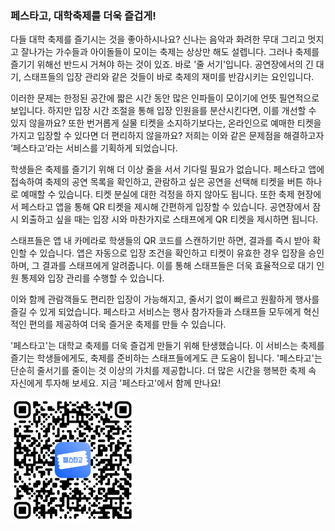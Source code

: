 ### 페스타고, 대학축제를 더욱 즐겁게!

다들 대학 축제를 즐기시는 것을 좋아하시나요? 신나는 음악과 화려한 무대 그리고 멋지고 잘나가는 가수들과 아이돌들이 모이는 축제는 상상만 해도 설렙니다. 그러나 축제를 즐기기 위해선 반드시 거쳐야 하는 것이 있죠. 바로 '줄 서기'입니다. 공연장에서의 긴 대기, 스태프들의 입장 관리와 같은 것들이 바로 축제의 재미를 반감시키는 요인입니다.

이러한 문제는 한정된 공간에 짧은 시간 동안 많은 인파들이 모이기에 언뜻 필연적으로 보입니다. 하지만 입장 시간 조절을 통해 입장 인원을를 분산시킨다면, 이를 개선할 수 있지 않을까요?
또한 번거롭게 실물 티켓을 소지하기보다는, 온라인으로 예매한 티켓을 가지고 입장할 수 있다면 더 편리하지 않을까요? 저희는 이와 같은 문제점을 해결하고자 ‘페스타고’라는 서비스를 기획하게 되었습니다.

학생들은 축제를 즐기기 위해 더 이상 줄을 서서 기다릴 필요가 없습니다. 페스타고 앱에 접속하여 축제의 공연 목록을 확인하고, 관람하고 싶은 공연을 선택해 티켓을 버튼 하나로 예매할 수 있습니다. 티켓 분실에 대한 걱정을 하지 않아도 됩니다. 또한 축제 현장에서 페스타고 앱을 통해 QR 티켓을 제시해 간편하게 입장할 수 있습니다. 공연장에서 잠시 외출하고 싶을 때는 입장 시와 마찬가지로 스태프에게 QR 티켓을 제시하면 됩니다.

스태프들은 앱 내 카메라로 학생들의 QR 코드를 스캔하기만 하면, 결과를 즉시 받아 확인할 수 있습니다. 앱은 자동으로 입장 조건을 확인하고 티켓이 유효한 경우 입장을 승인하며, 그 결과를 스태프에게 알려줍니다. 이를 통해 스태프들은 더욱 효율적으로 대기 인원 통제와 입장 관리를 수행할 수 있습니다.

이와 함께 관람객들도 편리한 입장이 가능해지고, 줄서기 없이 빠르고 원활하게 행사를 즐길 수 있게 되었습니다. 페스타고 서비스는 행사 참가자들과 스태프들 모두에게 혁신적인 편의를 제공하여 더욱 즐거운 축제를 만들 수 있습니다.

'페스타고'는 대학교 축제를 더욱 즐겁게 만들기 위해 탄생했습니다. 이 서비스는 축제를 즐기는 학생들에게도, 축제를 준비하는 스태프들에게도 큰 도움이 됩니다. '페스타고'는 단순히 줄서기를 줄이는 것 이상의 가치를 제공합니다. 더 많은 시간을 행복한 축제 속 자신에게 투자해 보세요. 지금 '페스타고'에서 함께 만나요!

<img src="festago.png" width="200" height="200"/>


